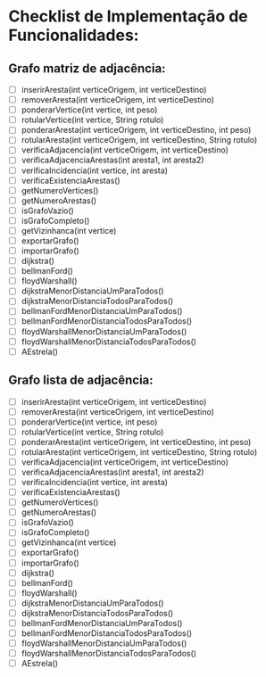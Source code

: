 # Checklist de Implementação de Funcionalidades:
## Grafo matriz de adjacência:
- [ ] inserirAresta(int verticeOrigem, int verticeDestino)
- [ ] removerAresta(int verticeOrigem, int verticeDestino)
- [ ] ponderarVertice(int vertice, int peso)
- [ ] rotularVertice(int vertice, String rotulo)
- [ ] ponderarAresta(int verticeOrigem, int verticeDestino, int peso)
- [ ] rotularAresta(int verticeOrigem, int verticeDestino, String rotulo)
- [ ] verificaAdjacencia(int verticeOrigem, int verticeDestino)
- [ ] verificaAdjacenciaArestas(int aresta1, int aresta2)
- [ ] verificaIncidencia(int vertice, int aresta)
- [ ] verificaExistenciaArestas()
- [ ] getNumeroVertices()
- [ ] getNumeroArestas()
- [ ] isGrafoVazio()
- [ ] isGrafoCompleto()
- [ ] getVizinhanca(int vertice)
- [ ] exportarGrafo()
- [ ] importarGrafo()
- [ ] dijkstra()
- [ ] bellmanFord()
- [ ] floydWarshall()
- [ ] dijkstraMenorDistanciaUmParaTodos()
- [ ] dijkstraMenorDistanciaTodosParaTodos()
- [ ] bellmanFordMenorDistanciaUmParaTodos()
- [ ] bellmanFordMenorDistanciaTodosParaTodos()
- [ ] floydWarshallMenorDistanciaUmParaTodos()
- [ ] floydWarshallMenorDistanciaTodosParaTodos()
- [ ] AEstrela()

## Grafo lista de adjacência:
- [ ] inserirAresta(int verticeOrigem, int verticeDestino)
- [ ] removerAresta(int verticeOrigem, int verticeDestino)
- [ ] ponderarVertice(int vertice, int peso)
- [ ] rotularVertice(int vertice, String rotulo)
- [ ] ponderarAresta(int verticeOrigem, int verticeDestino, int peso)
- [ ] rotularAresta(int verticeOrigem, int verticeDestino, String rotulo)
- [ ] verificaAdjacencia(int verticeOrigem, int verticeDestino)
- [ ] verificaAdjacenciaArestas(int aresta1, int aresta2)
- [ ] verificaIncidencia(int vertice, int aresta)
- [ ] verificaExistenciaArestas()
- [ ] getNumeroVertices()
- [ ] getNumeroArestas()
- [ ] isGrafoVazio()
- [ ] isGrafoCompleto()
- [ ] getVizinhanca(int vertice)
- [ ] exportarGrafo()
- [ ] importarGrafo()
- [ ] dijkstra()
- [ ] bellmanFord()
- [ ] floydWarshall()
- [ ] dijkstraMenorDistanciaUmParaTodos()
- [ ] dijkstraMenorDistanciaTodosParaTodos()
- [ ] bellmanFordMenorDistanciaUmParaTodos()
- [ ] bellmanFordMenorDistanciaTodosParaTodos()
- [ ] floydWarshallMenorDistanciaUmParaTodos()
- [ ] floydWarshallMenorDistanciaTodosParaTodos()
- [ ] AEstrela()
